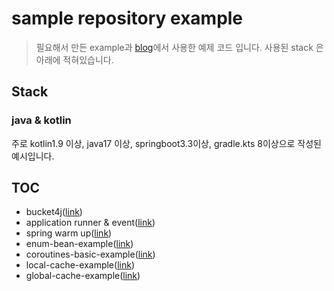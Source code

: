 # sample repository example
> 필요해서 만든 example과 [blog](https://ydj515.github.io/)에서 사용한 예제 코드 입니다.
> 사용된 stack 은 아래에 적혀있습니다.

## Stack

### java & kotlin
주로 kotlin1.9 이상, java17 이상, springboot3.3이상, gradle.kts 8이상으로 작성된 예시입니다.

## TOC
- bucket4j([link](https://github.com/ydj515/blog-example/tree/main/bucket4j-example))
- application runner & event([link](https://github.com/ydj515/blog-example/tree/main/runner-example))
- spring warm up([link](https://github.com/ydj515/blog-example/tree/main/warmup-example))
- enum-bean-example([link](https://github.com/ydj515/blog-example/tree/main/enum-bean-example))
- coroutines-basic-example([link](https://github.com/ydj515/blog-example/tree/main/coroutines-basic-example))
- local-cache-example([link](https://github.com/ydj515/blog-example/tree/main/local-cache-example))
- global-cache-example([link](https://github.com/ydj515/blog-example/tree/main/global-cache-example))
